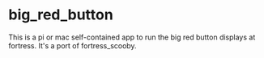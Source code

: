 # big_red_button
This is a pi or mac self-contained app to run the big red button displays at fortress. It's a port of fortress_scooby.

